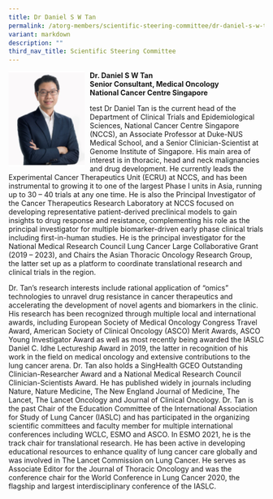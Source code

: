 ```yaml
---
title: Dr Daniel S W Tan
permalink: /atorg-members/scientific-steering-committee/dr-daniel-s-w-tan/
variant: markdown
description: ""
third_nav_title: Scientific Steering Committee
---
```

<p>
<img src="/images/ATORG%20Oncology%20Research%20Group/Scientific%20Steering%20Committee/Dr_daniel.png" style="width: 150px; float: left; margin-right: 10px;">

<strong>Dr. Daniel S W Tan<br>
Senior Consultant, Medical Oncology<br>
National Cancer Centre Singapore</strong>
				
</p>
test
Dr Daniel Tan is the current head of the Department of Clinical Trials and Epidemiological Sciences, National Cancer Centre Singapore (NCCS), an Associate Professor at Duke-NUS Medical School, and a Senior Clinician-Scientist at Genome Institute of Singapore. His main area of interest is in thoracic, head and neck malignancies and drug development. He currently leads the Experimental Cancer Therapeutics Unit (ECRU) at NCCS, and has been instrumental to growing it to one of the largest Phase I units in Asia, running up to 30 – 40 trials at any one time. He is also the Principal Investigator of the Cancer Therapeutics Research Laboratory at NCCS focused on developing representative patient-derived preclinical models to gain insights to drug response and resistance, complementing his role as the principal investigator for multiple biomarker-driven early phase clinical trials including first-in-human studies. He is the principal investigator for the National Medical Research Council Lung Cancer Large Collaborative Grant (2019 – 2023), and Chairs the Asian Thoracic Oncology Research Group, the latter set up as a platform to coordinate translational research and clinical trials in the region.

Dr. Tan’s research interests include rational application of “omics” technologies to unravel drug resistance in cancer therapeutics and accelerating the development of novel agents and biomarkers in the clinic. His research has been recognized through multiple local and international awards, including European Society of Medical Oncology Congress Travel Award, American Society of Clinical Oncology (ASCO) Merit Awards, ASCO Young Investigator Award as well as most recently being awarded the IASLC Daniel C. Idhe Lectureship Award in 2019, the latter in recognition of his work in the field on medical oncology and extensive contributions to the lung cancer arena. Dr. Tan also holds a SingHealth GCEO Outstanding Clinician-Researcher Award and a National Medical Research Council Clinician-Scientists Award. He has published widely in journals including Nature, Nature Medicine, The New England Journal of Medicine, The Lancet, The Lancet Oncology and Journal of Clinical Oncology. Dr. Tan is the past Chair of the Education Committee of the International Association for Study of Lung Cancer (IASLC) and has participated in the organizing scientific committees and faculty member for multiple international conferences including WCLC, ESMO and ASCO. In ESMO 2021, he is the track chair for translational research. He has been active in developing educational resources to enhance quality of lung cancer care globally and was involved in The Lancet Commission on Lung Cancer. He serves as Associate Editor for the Journal of Thoracic Oncology and was the conference chair for the World Conference in Lung Cancer 2020, the flagship and largest interdisciplinary conference of the IASLC.